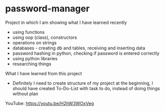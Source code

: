# password-manager

Project in which I am showing what I have learned recently
- using functions
- using oop (class), constructors
- operations on strings
- databases - creating db and tables, receiving and inserting data
- password hashing in python, checking if password is entered correctly
- using python libraries
- researching things

What I have learned from this project
- Definitely I need to create structure of my project at the beginning, I should have created To-Do-List with task to do, instead of doing things without plan

YouTube: https://youtu.be/H2hW3WOxVeg
